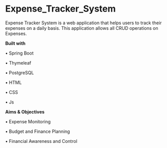 # Expense_Tracker_System
Expense Tracker System is a web application that helps users to track their expenses on a daily basis. This application allows all CRUD operations on Expenses.

**Built with**

•	Spring Boot

•	Thymeleaf

•	PostgreSQL

•	HTML

•	CSS 

•	Js

**Aims & Objectives**

•	Expense Monitoring

•	Budget and Finance Planning

•	Financial Awareness and Control



